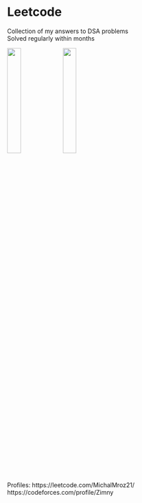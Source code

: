 # Leetcode

Collection of my answers to DSA problems\
Solved regularly within months
<p align="left">
<img src="https://github.com/MichalMroz21/Leetcode/assets/125133223/adbefed5-ad07-497f-81ac-03c3e21b8170" width=25% height=25%> <img src="https://github.com/MichalMroz21/Leetcode/assets/125133223/6162606d-4c39-41f0-a712-27c6d5a83e71" width=25% height=25%>
</p>
<br/>
Profiles: https://leetcode.com/MichalMroz21/ https://codeforces.com/profile/Zimny


